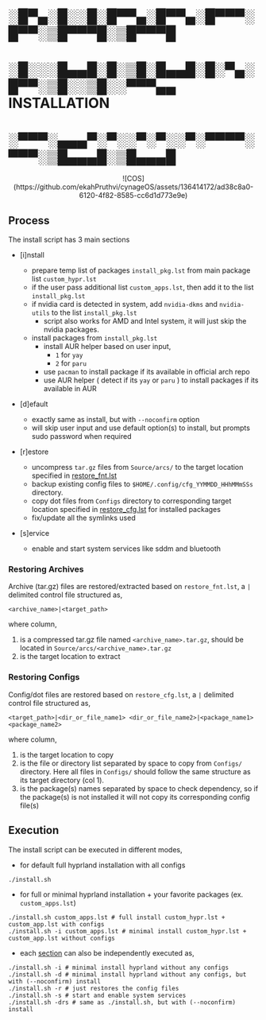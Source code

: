 #
#
#
# ░█▀▄░█░░█░█▀▀▄░█▀▀▄░█▀▀▀░█▀▀░▒█▀▀▀█░▒█▀▀▀█
# ░█░░░█▄▄█░█░▒█░█▄▄█░█░▀▄░█▀▀░▒█░░▒█░░▀▀▀▄▄ INSTALLATION
# ░▀▀▀░▄▄▄▀░▀░░▀░▀░░▀░▀▀▀▀░▀▀▀░▒█▄▄▄█░▒█▄▄▄█

<p align="center">
  ![COS](https://github.com/ekahPruthvi/cynageOS/assets/136414172/ad38c8a0-6120-4f82-8585-cc6d1d773e9e)
</p>


## Process

The install script has 3 main sections
- [i]nstall
    - prepare temp list of packages `install_pkg.lst` from main package list `custom_hypr.lst`
    - if the user pass additional list `custom_apps.lst`, then add it to the list `install_pkg.lst`
    - if nvidia card is detected in system, add `nvidia-dkms` and `nvidia-utils` to the list `install_pkg.lst`
        - script also works for AMD and Intel system, it will just skip the nvidia packages.
    - install packages from `install_pkg.lst`
        - install AUR helper based on user input,
            - `1` for `yay`
            - `2` for `paru`
        - use `pacman` to install package if its available in official arch repo
        - use AUR helper ( detect if its `yay` or `paru` ) to install packages if its available in AUR

- [d]efault
    - exactly same as install, but with `--noconfirm` option
    - will skip user input and use default option(s) to install, but prompts sudo password when required

- [r]estore
    - uncompress `tar.gz` files from `Source/arcs/` to the target location specified in [restore_fnt.lst](#restoring-archives)
    - backup existing config files to `$HOME/.config/cfg_YYMMDD_HHhMMmSSs` directory.
    - copy dot files from `Configs` directory to corresponding target location specified in [restore_cfg.lst](#restoring-configs) for installed packages
    - fix/update all the symlinks used

- [s]ervice
    - enable and start system services like sddm and bluetooth


### Restoring Archives

Archive (tar.gz) files are restored/extracted based on `restore_fnt.lst`, a `|` delimited control file structured as,
```shell
<archive_name>|<target_path>
```
where column,
1. is a compressed tar.gz file named `<archive_name>.tar.gz`, should be located in `Source/arcs/<archive_name>.tar.gz`
2. is the target location to extract


### Restoring Configs

Config/dot files are restored based on `restore_cfg.lst`, a `|` delimited control file structured as,
```shell
<target_path>|<dir_or_file_name1> <dir_or_file_name2>|<package_name1> <package_name2>
```
where column,
1. is the target location to copy
2. is the file or directory list separated by space to copy from `Configs/` directory. Here all files in `Configs/` should follow the same structure as its target directory (col 1).
3. is the package(s) names separated by space to check dependency, so if the package(s) is not installed it will not copy its corresponding config file(s)


## Execution

The install script can be executed in different modes,

- for default full hyprland installation with all configs
```shell
./install.sh
```

- for full or minimal hyprland installation + your favorite packages (ex. `custom_apps.lst`) 
```shell
./install.sh custom_apps.lst # full install custom_hypr.lst + custom_app.lst with configs
./install.sh -i custom_apps.lst # minimal install custom_hypr.lst + custom_app.lst without configs
```

- each [section](#process) can also be independently executed as,
```shell
./install.sh -i # minimal install hyprland without any configs
./install.sh -d # minimal install hyprland without any configs, but with (--noconfirm) install
./install.sh -r # just restores the config files
./install.sh -s # start and enable system services
./install.sh -drs # same as ./install.sh, but with (--noconfirm) install
```

